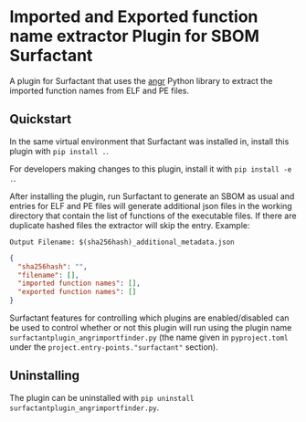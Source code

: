 # Imported and Exported function name extractor Plugin for SBOM Surfactant

A plugin for Surfactant that uses the [angr](https://github.com/angr/angr)
Python library to extract the imported function names from ELF and PE files.

## Quickstart

In the same virtual environment that Surfactant was installed in, install this plugin with `pip install .`.

For developers making changes to this plugin, install it with `pip install -e .`.

After installing the plugin, run Surfactant to generate an SBOM as usual and entries for ELF
and PE files will generate additional json files in the working directory that contain the list of functions of the executable files.
If there are duplicate hashed files the extractor will skip the entry.
Example:

`Output Filename: $(sha256hash)_additional_metadata.json`

```json
{
  "sha256hash": "",
  "filename": [],
  "imported function names": [],
  "exported function names": []
}
```

Surfactant features for controlling which plugins are enabled/disabled can be used to control
whether or not this plugin will run using the plugin name `surfactantplugin_angrimportfinder.py` (the name given in
`pyproject.toml` under the `project.entry-points."surfactant"` section).

## Uninstalling

The plugin can be uninstalled with `pip uninstall surfactantplugin_angrimportfinder.py`.
